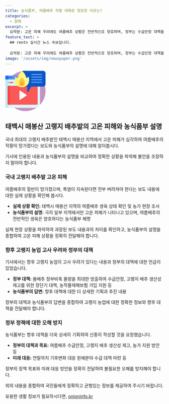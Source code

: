 ```yaml
---
title: 농식품부, 여름배추 작황 대체로 양호한 이유는?
categories:
  - 원예
excerpt: >
  요약문: 고온 피해 우려에도 여름배추 상황은 전반적으로 양호하며, 정부는 수급안정 대책을 추진 중입니다. 봄배추 비축 물량 방출과 농가 지원을 통해 안정을 모색하고, 장기적으로는 토양개량과 품종 보급 등의 정책이 마련될 예정입니다. 과장된 우려를 피하고 균형있는 정보를 전달하며, 농가 및 정부의 협력으로 안정적인 여름배추 공급을 도모할 것입니다.
feature_text: >
  ## rentn 실시간 뉴스 속보입니다.

  요약문: 고온 피해 우려에도 여름배추 상황은 전반적으로 양호하며, 정부는 수급안정 대책을 추진 중입니다. 봄배추 비축 물량 방출과 농가 지원을 통해 안정을 모색하고, 장기적으로는 토양개량과 품종 보급 등의 정책이 마련될 예정입니다. 과장된 우려를 피하고 균형있는 정보를 전달하며, 농가 및 정부의 협력으로 안정적인 여름배추 공급을 도모할 것입니다.
image: '/assets/img/newspaper.png'
---
```


<p><img src="/assets/img/news.png" alt="rentncar 속보" /></p>

<h2 data-ke-size="size26">태백시 매봉산 고랭지 배추밭의 고온 피해와 농식품부 설명</h2>

<p>국내 최대의 고랭지 배추밭인 태백시 매봉산 지역에서 고온 피해가 심각하여 여름배추의 작황이 망가졌다는 보도와 농식품부의 설명에 대해 알아봅시다.</p>

<p data-ke-size="size16">기사에 인용된 내용과 농식품부의 설명을 비교하여 정확한 상황을 파악해 불안을 조장하지 말아야 합니다.</p>

<h3>국내 고랭지 배추밭 고온 피해</h3>

<p>여름배추의 절반이 망가졌으며, 폭염이 지속된다면 전부 버려져야 한다는 보도 내용에 대한 실제 상황을 확인해 봅시다.</p>

<ul>
<li><b>실제 상황 확인:</b> 태백시 매봉산 지역의 여름배추 생육 상태 확인 및 농가 현장 조사</li>
<li><b>농식품부의 설명:</b> 극히 일부 지역에서만 고온 피해가 나타나고 있으며, 여름배추의 전반적인 생육은 양호하다는 농식품부 해명</li>
</ul>

<p data-ke-size="size16">실제 현장 상황을 파악하여 과장된 보도 내용과의 차이를 확인하고, 농식품부의 설명을 종합하여 고온 피해 상황을 정확히 전달해야 합니다.</p>

<h3>향후 고랭지 농업 고사 우려와 정부의 대책</h3>

<p>기사에서는 향후 고랭지 농업이 고사 우려가 있다는 내용과 정부의 대책에 대한 언급이 있었습니다.</p>

<ul>
<li><b>정부 대책:</b> 봄배추 정부비축 물량을 최대한 방출하여 수급안정, 고랭지 배추 생산성 제고를 위한 장단기 대책, 농작물재해보험 가입 지원 등</li>
<li><b>농식품부의 답변:</b> 향후 대책에 대한 더 상세한 기획과 추진 내용</li>
</ul>

<p data-ke-size="size16">정부의 대책과 농식품부의 답변을 종합하여 고랭지 농업에 대한 정확한 정보와 향후 대책을 전달해야 합니다.</p>

<h3>정부 정책에 대한 오해 방지</h3>

<p>농식품부는 향후 대책을 더욱 상세히 기획하여 신중히 작성할 것을 요청했습니다. </p>

<ul>
<li><b>정부의 대책과 목표:</b> 여름배추 수급안정, 고랭지 배추 생산성 제고, 농가 지원 방안 등</li>
<li><b>미래 대응:</b> 연말까지 기후변화 대응 원예분야 수급 대책 마련 등</li>
</ul>

<p data-ke-size="size16">정부의 정책 목표와 미래 대응 방안을 정확히 전달하여 불필요한 오해를 방지해야 합니다.</p>

<p>위의 내용을 종합하여 국민들에게 정확하고 균형있는 정보를 제공하여 주시기 바랍니다.</p>
유용한 생활 정보가 필요하시다면, <a href="https://onioninfo.kr" rel="dofollow">onioninfo.kr</a>


